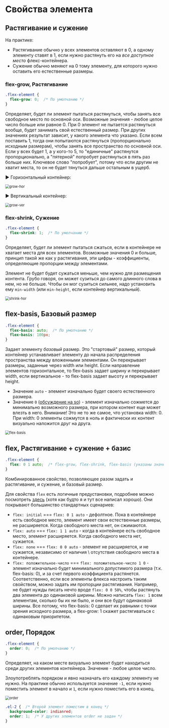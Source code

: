 # Свойства элемента

## Растягивание и сужение

На практике:

* Растягивание обычно у всех элементов оставляют в 0, а одному элементу ставят в 1, если нужно растянуть его на *все доступное место* флекс-контейнера.
* Сужение обычно меняют на 0 тому элементу, для которого нужно оставить его естественные размеры.

### flex-grow, Растягивание

```css
.flex-element {
  flex-grow: 0;  /* По умолчанию */
}
```

Определяет, будет ли элемент пытаться растянуться, чтобы занять все свободное место по основной оси. Возможные значения - любое целое число больше или равное 0. При 0 элемент не пытается растянуться вообще, будет занимать свой естественный размер. При других значениях результат зависит, у какого элемента что указано. Если всем поставить 1, тогда они попытаются растянуться (пропорционально исходным размерам), чтобы занять все пространство по основной оси. Если у всех будет 1, а у кого-то 5, то "единичные" растянутся пропорционально, а "пятерной" попробует растянуться в пять раз больше них. Ключевое слово "попробует", потому что если другим не хватит места, то он не будет тянуться дальше остальным в ущерб.

► Горизонтальный контейнер:

<img src="img/grow-hor.png" alt="grow-hor" style="zoom:80%;" />

► Вертикальный контейнер:

<img src="img/grow-ver.png" alt="grow-ver" style="zoom:80%;" />

### flex-shrink, Сужение

```css
.flex-element {
  flex-shrink: 1;  /* По умолчанию */
}
```

Определяет, будет ли элемент пытаться сжаться, если в контейнере не хватает места для всех элементов. Возможные значения 0 и больше, принцип такой же как у растягивания, эти цифры - коэффициенты, определяющие пропорции между элементами.

Элемент не будет будет сужаться меньше, чем нужно для размещения контента. Грубо говоря, он может сузиться до самого длинного слова в нем, но не больше. Чтобы он мог сузиться сильнее, надо установить ему `min-width` (или `min-height`, если контейнер вертикальный).

<img src="img/shrink-hor.png" alt="shrink-hor" style="zoom:80%;" />

## flex-basis, Базовый размер

```css
.flex-element {
  flex-basis: auto;  /* По умолчанию */
  flex-basis: 100px;
}
```

Задает элементу *базовый* размер. Это "стартовый" размер, который контейнер устанавливает элементу до начала распределения пространства между вложенными элементами. Он перекрывает размеры, заданные через width или height. Если направление элементов горизонтальное, то flex-basis задает ширину и перекрывает width, если вертикальное - то flex-basis задает высоту и перекрывает height.

* Значение `auto` - элемент изначально будет своего естественного размера.
* Значение `0` ([обсуждение на so](https://stackoverflow.com/questions/47578958/the-difference-between-flex-basis-auto-and-0-zero)) - элемент изначально сожмется до минимально возможного размера, при котором контент еще может влезть в него. Внимание! Это не то же самое, что установка width: 0. При width: 0 элементы сожмутся в ноль и фактически их контент визуально наложится друг на друга.

<img src="img/flex-basis.png" alt="flex-basis" style="zoom:80%;" />

## flex, Растягивание + сужение + базис

```css
.flex-element {
  flex: 0 1 auto;  /* flex-grow, flex-shrink, flex-basis (указаны значения по умолчанию) */
}
```

Комбинированное свойство, позволяющее разом задать и растягивание, и сужение, и базовый размер.

Для свойства `flex` есть логичные предустановки, подробнее можно посмотреть [здесь](https://www.w3.org/TR/css-flexbox-1/#flex-common) (хотя как будто я и тут все написал хорошо). Они покрывают большинство стандартных сценариев:

* `flex: initial` === `flex: 0 1 auto` - дефолтное. Пока в контейнере есть свободное место, элемент имеет свои естественные размеры, не расширяется. Когда свободного места нет, он сжимаются.
* `flex: auto` === `flex: 1 1 auto` - когда в контейнере есть свободное место, элемент расширяется. Когда свободного места нет, сужается.
* `flex: none` === `flex: 0 0 auto` - элемент не расширяется, и не сужается, независимо от наличия \ отсутствия свободного места в контейнере.
* `flex: положительное-число` === `flex: положительное-число 1 0` - элемент изначально будет минимального допустимого размера (т.к. flex-basis: 0), и за счет первого коэффициента растянется. Соответственно, если все элементы флекса настроить таким свойством, можно задать им пропорции растягивания. Например, не будет нужды писать нечто вроде `flex: 0 0 50%`, чтобы растянуть два элемента до одинаковой ширины. Можно написать `flex: 1` всем элементам, сколько бы их ни было, и они все будут одинаковой ширины. Все потому, что flex-basis: 0 сделает их равными с точки зрения исходного размера, а flex-grow: 1 скажет растягиваться с одинаковым приоритетом.

## order, Порядок

```css
.flex-element {
  order: 0;  /* По умолчанию */
}
```

Определяет, на каком месте визуально элемент будет находиться среди других элементов контейнера. Значение - любое целое число.

Злоупотреблять порядком и явно назначать его каждому элементу не нужно. На практике обычно используется значение `-1`, если нужно поместить элемент в начало и `1`, если нужно поместить его в конец.

<img src="img/order.png" alt="order" style="zoom:80%;" />

```css
.el-2 {  /* Второй элемент поместим в конец */
  background-color: indianred;
  order: 1;  /* У других элементов order не задан */
}
```

